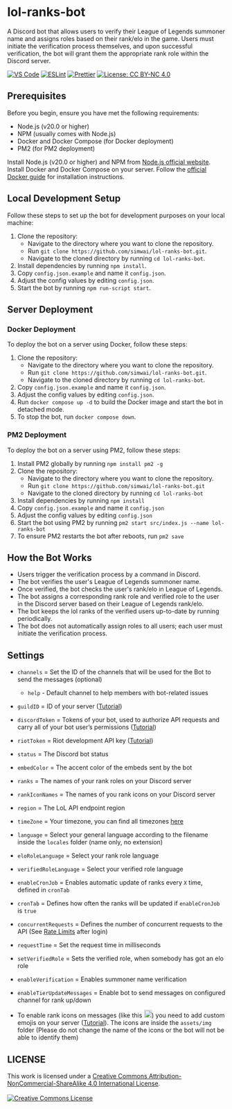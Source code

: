 # lol-ranks-bot

A Discord bot that allows users to verify their League of Legends summoner name and assigns roles based on their rank/elo in the game. Users must initiate the verification process themselves, and upon successful verification, the bot will grant them the appropriate rank role within the Discord server.

[![VS Code](https://img.shields.io/badge/IDE-VS%20Code-6A0DAD.svg)](https://code.visualstudio.com/)
[![ESLint](https://img.shields.io/badge/ESLint-%E2%9C%A8%20violet.svg?style=flat&logo=eslint&logoColor=white&color=8A2BE2&labelColor=454545)](https://eslint.org/)
[![Prettier](https://img.shields.io/badge/Prettier-%E2%9C%A8%20violet.svg?style=flat&logo=prettier&logoColor=white&color=8A2BE2&labelColor=454545)](https://prettier.io/)
[![License: CC BY-NC 4.0](https://img.shields.io/badge/License-CC%20BY--NC%204.0-9370DB.svg?style=flat&labelColor=454545&color=9370DB)](https://creativecommons.org/licenses/by-nc/4.0/)

## Prerequisites

Before you begin, ensure you have met the following requirements:

- Node.js (v20.0 or higher)
- NPM (usually comes with Node.js)
- Docker and Docker Compose (for Docker deployment)
- PM2 (for PM2 deployment)

Install Node.js (v20.0 or higher) and NPM from [Node.js official website](https://nodejs.org/en/download/).<br>
Install Docker and Docker Compose on your server. Follow the [official Docker guide](https://docs.docker.com/get-docker/) for installation instructions.

## Local Development Setup

Follow these steps to set up the bot for development purposes on your local machine:

1. Clone the repository:
   - Navigate to the directory where you want to clone the repository.
   - Run `git clone https://github.com/simwai/lol-ranks-bot.git`.
   - Navigate to the cloned directory by running `cd lol-ranks-bot`.
2. Install dependencies by running `npm install`.
3. Copy `config.json.example` and name it `config.json`.
4. Adjust the config values by editing `config.json`.
5. Start the bot by running `npm run-script start`.

## Server Deployment

### Docker Deployment

To deploy the bot on a server using Docker, follow these steps:

1. Clone the repository:
   - Navigate to the directory where you want to clone the repository.
   - Run `git clone https://github.com/simwai/lol-ranks-bot.git`.
   - Navigate to the cloned directory by running `cd lol-ranks-bot`.
2. Copy `config.json.example` and name it `config.json`.
3. Adjust the config values by editing `config.json`.
4. Run `docker compose up -d` to build the Docker image and start the bot in detached mode.
5. To stop the bot, run `docker compose down`.

### PM2 Deployment

To deploy the bot on a server using PM2, follow these steps:

1. Install PM2 globally by running `npm install pm2 -g`
2. Clone the repository:
   - Navigate to the directory where you want to clone the repository.
   - Run `git clone https://github.com/simwai/lol-ranks-bot.git`
   - Navigate to the cloned directory by running `cd lol-ranks-bot`
3. Install dependencies by running `npm install`
4. Copy `config.json.example` and name it `config.json`
5. Adjust the config values by editing `config.json`
6. Start the bot using PM2 by running `pm2 start src/index.js --name lol-ranks-bot`
7. To ensure PM2 restarts the bot after reboots, run `pm2 save`

## How the Bot Works

- Users trigger the verification process by a command in Discord.
- The bot verifies the user's League of Legends summoner name.
- Once verified, the bot checks the user's rank/elo in League of Legends.
- The bot assigns a corresponding rank role and verified role to the user in the Discord server based on their League of Legends rank/elo.
- The bot keeps the lol ranks of the verified users up-to-date by running periodically.
- The bot does not automatically assign roles to all users; each user must initiate the verification process.

## Settings

- `channels` = Set the ID of the channels that will be used for the Bot to send the messages (optional)
  - `help` - Default channel to help members with bot-related issues
- `guildID` = ID of your server ([Tutorial](https://support.discord.com/hc/en-us/articles/206346498-Where-can-I-find-my-User-Server-Message-ID-))
- `discordToken` = Tokens of your bot, used to authorize API requests and carry all of your bot user’s permissions ([Tutorial](https://discord.com/developers/docs/getting-started#configuring-a-bot))
- `riotToken` = Riot development API key ([Tutorial](https://developer.riotgames.com/docs/portal))
- `status` = The Discord bot status
- `embedColor` = The accent color of the embeds sent by the bot
- `ranks` = The names of your rank roles on your Discord server
- `rankIconNames` = The names of you rank icons on your Discord server
- `region` = The LoL API endpoint region
- `timeZone` = Your timezone, you can find all timezones [here](https://en.wikipedia.org/wiki/List_of_tz_database_time_zones#List)
- `language` = Select your general language according to the filename inside the `locales` folder (name only, no extension)
- `eloRoleLanguage` = Select your rank role language
- `verifiedRoleLanguage` = Select your verified role language
- `enableCronJob` = Enables automatic update of ranks every `X` time, defined in `cronTab`
- `cronTab` = Defines how often the ranks will be updated if `enableCronJob` is `true`
- `concurrentRequests` = Defines the number of concurrent requests to the API (See [Rate Limits](https://developer.riotgames.com/#:~:text=RATE%20LIMITS) after login)
- `requestTime` = Set the request time in milliseconds
- `setVerifiedRole` = Sets the verified role, when somebody has got an elo role
- `enableVerification` = Enables summoner name verification
- `enableTierUpdateMessages` = Enable bot to send messages on configured channel for rank up/down

- To enable rank icons on messages (like this <img alt="Challenger Icon" style="width:18px" src="https://raw.communitydragon.org/latest/plugins/rcp-fe-lol-static-assets/global/default/images/ranked-mini-crests/challenger.png"/>) you need to add custom emojis on your server ([Tutorial](https://support.discord.com/hc/en-us/articles/360036479811-Custom-Emojis)). The icons are inside the `assets/img` folder (Please do not change the name of the icons or the bot will not be able to identify them)

## LICENSE

This work is licensed under a <a rel="license" href="http://creativecommons.org/licenses/by-nc-sa/4.0/">Creative Commons Attribution-NonCommercial-ShareAlike 4.0 International License</a>.<br/><br/><a rel="license" href="http://creativecommons.org/licenses/by-nc-sa/4.0/"><img alt="Creative Commons License" style="border-width:0" src="https://i.creativecommons.org/l/by-nc-sa/4.0/88x31.png" /></a>
